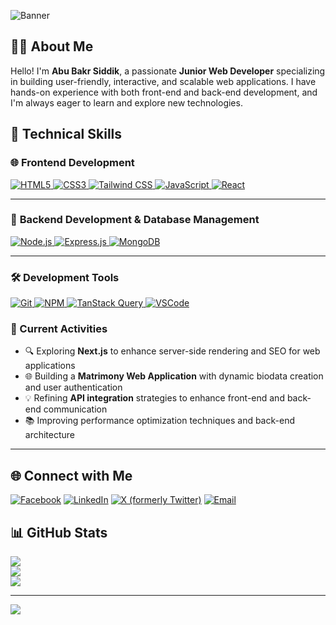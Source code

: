 ![Banner](https://i.ibb.co/wFPFwZZp/limon-banner-github.png)

## 👨‍💻 About Me  

Hello! I'm **Abu Bakr Siddik**, a passionate **Junior Web Developer** specializing in building user-friendly, interactive, and scalable web applications. I have hands-on experience with both front-end and back-end development, and I'm always eager to learn and explore new technologies.


## 🚀 Technical Skills  

### 🌐 **Frontend Development**  
<a href="https://developer.mozilla.org/en-US/docs/Web/HTML" target="_blank" rel="noopener noreferrer">
  <img src="https://img.shields.io/badge/HTML5-%23E34F26.svg?style=for-the-badge&logo=html5&logoColor=white" alt="HTML5"/>
</a>
<a href="https://developer.mozilla.org/en-US/docs/Web/CSS" target="_blank" rel="noopener noreferrer">
  <img src="https://img.shields.io/badge/CSS3-%231572B6.svg?style=for-the-badge&logo=css3&logoColor=white" alt="CSS3"/>
</a>
<a href="https://tailwindcss.com/" target="_blank" rel="noopener noreferrer">
  <img src="https://img.shields.io/badge/TailwindCSS-%2306B6D4.svg?style=for-the-badge&logo=tailwind-css&logoColor=white" alt="Tailwind CSS"/>
</a>
<a href="https://developer.mozilla.org/en-US/docs/Web/JavaScript" target="_blank" rel="noopener noreferrer">
  <img src="https://img.shields.io/badge/JavaScript-%23F7DF1E.svg?style=for-the-badge&logo=javascript&logoColor=black" alt="JavaScript"/>
</a>
<a href="https://reactjs.org/" target="_blank" rel="noopener noreferrer">
  <img src="https://img.shields.io/badge/React-%2361DAFB.svg?style=for-the-badge&logo=react&logoColor=black" alt="React"/>
</a>  

---

### 🔧 **Backend Development & Database Management**  
<a href="https://nodejs.org/" target="_blank" rel="noopener noreferrer">
  <img src="https://img.shields.io/badge/Node.js-%23339933.svg?style=for-the-badge&logo=node.js&logoColor=white" alt="Node.js"/>
</a>
<a href="https://expressjs.com/" target="_blank" rel="noopener noreferrer">
  <img src="https://img.shields.io/badge/Express.js-%23000000.svg?style=for-the-badge&logo=express&logoColor=white" alt="Express.js"/>
</a>
<a href="https://www.mongodb.com/" target="_blank" rel="noopener noreferrer">
  <img src="https://img.shields.io/badge/MongoDB-%2347A248.svg?style=for-the-badge&logo=mongodb&logoColor=white" alt="MongoDB"/>
</a>  

---

### 🛠️ **Development Tools**  
<a href="https://git-scm.com/" target="_blank" rel="noopener noreferrer">
  <img src="https://img.shields.io/badge/Git-%23F05032.svg?style=for-the-badge&logo=git&logoColor=white" alt="Git"/>
</a>
<a href="https://www.npmjs.com/" target="_blank" rel="noopener noreferrer">
  <img src="https://img.shields.io/badge/NPM-%23CB3837.svg?style=for-the-badge&logo=npm&logoColor=white" alt="NPM"/>
</a>
<a href="https://tanstack.com/query" target="_blank" rel="noopener noreferrer">
  <img src="https://img.shields.io/badge/TanStack%20Query-%23FF4154.svg?style=for-the-badge&logoColor=white" alt="TanStack Query"/>
</a>
<a href="https://code.visualstudio.com/" target="_blank" rel="noopener noreferrer">
  <img src="https://img.shields.io/badge/VS%20Code-%23007ACC.svg?style=for-the-badge&logo=visual-studio-code&logoColor=white" alt="VSCode"/>
</a>  

### 🔭 Current Activities  
- 🔍 Exploring **Next.js** to enhance server-side rendering and SEO for web applications  
- 🌐 Building a **Matrimony Web Application** with dynamic biodata creation and user authentication  
- 💡 Refining **API integration** strategies to enhance front-end and back-end communication  
- 📚 Improving performance optimization techniques and back-end architecture 

---
## 🌐 Connect with Me
[![Facebook](https://img.shields.io/badge/Facebook-%231877F2.svg?logo=Facebook&logoColor=white)](https://www.facebook.com/limon.hosen.77582) 
[![LinkedIn](https://img.shields.io/badge/LinkedIn-%230077B5.svg?logo=linkedin&logoColor=white)](https://www.linkedin.com/in/pentestersiddik371/) 
[![X (formerly Twitter)](https://img.shields.io/badge/X-black.svg?logo=X&logoColor=white)](https://x.com/Abu15443Bakr) 
[![Email](https://img.shields.io/badge/Email-D14836?logo=gmail&logoColor=white)](mailto:limonsk026@gmail.com)




## 📊 GitHub Stats

![](https://github-readme-stats.vercel.app/api?username=abubakrsiddikl&theme=dark&hide_border=false&include_all_commits=true&count_private=true)  
![](https://github-readme-streak-stats.herokuapp.com/?user=abubakrsiddikl&theme=dark&hide_border=false)  
![](https://github-readme-stats.vercel.app/api/top-langs/?username=abubakrsiddikl&theme=dark&hide_border=false&include_all_commits=true&count_private=true&layout=compact)

---

[![](https://visitcount.itsvg.in/api?id=abubakrsiddikl&icon=0&color=0)](https://visitcount.itsvg.in)





<!-- Proudly created with GPRM ( https://gprm.itsvg.in ) -->
